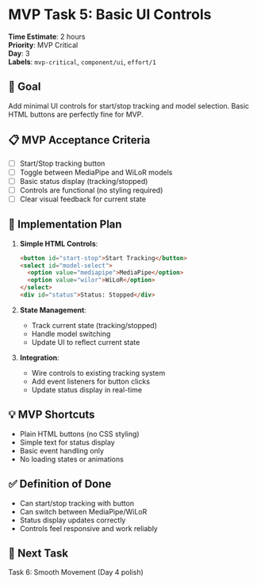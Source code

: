# MVP Task 5: Basic UI Controls

**Time Estimate**: 2 hours  
**Priority**: MVP Critical  
**Day**: 3  
**Labels**: `mvp-critical`, `component/ui`, `effort/1`

## 🎯 Goal
Add minimal UI controls for start/stop tracking and model selection. Basic HTML buttons are perfectly fine for MVP.

## 📋 MVP Acceptance Criteria
- [ ] Start/Stop tracking button
- [ ] Toggle between MediaPipe and WiLoR models
- [ ] Basic status display (tracking/stopped)
- [ ] Controls are functional (no styling required)
- [ ] Clear visual feedback for current state

## 🔧 Implementation Plan
1. **Simple HTML Controls**:
   ```html
   <button id="start-stop">Start Tracking</button>
   <select id="model-select">
     <option value="mediapipe">MediaPipe</option>
     <option value="wilor">WiLoR</option>
   </select>
   <div id="status">Status: Stopped</div>
   ```

2. **State Management**:
   - Track current state (tracking/stopped)
   - Handle model switching
   - Update UI to reflect current state

3. **Integration**:
   - Wire controls to existing tracking system
   - Add event listeners for button clicks
   - Update status display in real-time

## 💡 MVP Shortcuts
- Plain HTML buttons (no CSS styling)
- Simple text for status display
- Basic event handling only
- No loading states or animations

## ✅ Definition of Done
- Can start/stop tracking with button
- Can switch between MediaPipe/WiLoR
- Status display updates correctly
- Controls feel responsive and work reliably

## 🔄 Next Task
Task 6: Smooth Movement (Day 4 polish)
